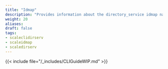 ```yaml
---
title: "Idmap"
description: "Provides information about the directory_service idmap namespace in the TrueNAS CLI. Includes command syntax and common commands."
weight: 20
aliases:
draft: false
tags:
- scaleclidirserv
- scaleidmap
- scaledirserv
---
```




{{< include file="/_includes/CLIGuideWIP.md" >}}
